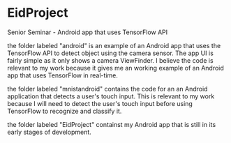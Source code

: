 # EidProject
Senior Seminar - Android app that uses TensorFlow API

the folder labeled "android" is an example of an Android app that uses the TensorFlow API to detect object using the camera sensor. 
The app UI is fairly simple as it only shows a camera ViewFinder. I believe the code is relevant to my work because it gives me an working
example of an Android app that uses TensorFlow in real-time.

the folder labeled "mnistandroid" contains the code for an an Android application that detects a user's touch input. This is relevant to my
work because I will need to detect the user's touch input before using TensorFlow to recognize and classify it.

the folder labeled "EidProject" containst my Android app that is still in its early stages of development.
